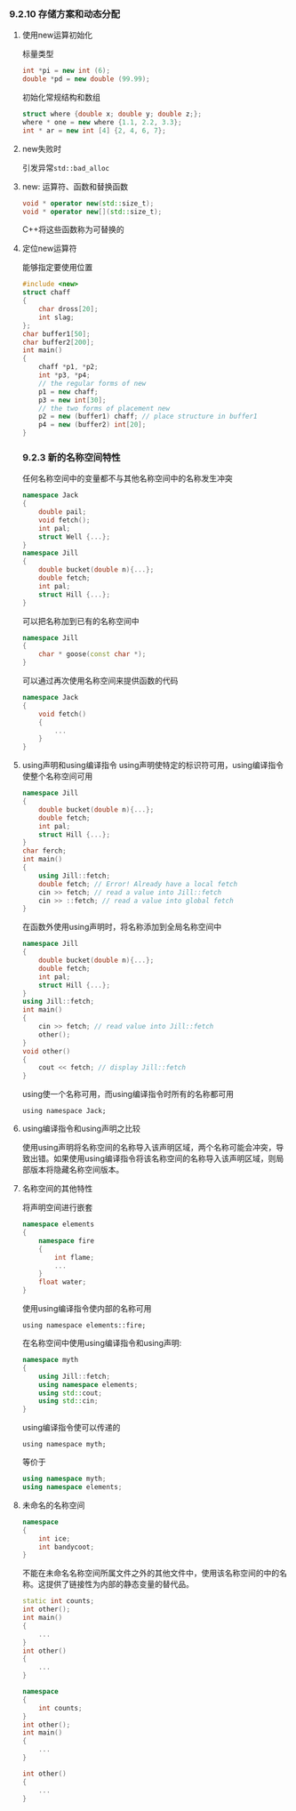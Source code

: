### 9.2.10 存储方案和动态分配

1. 使用new运算初始化

   标量类型

   ```C++
   int *pi = new int (6);
   double *pd = new double (99.99);
   ```

   初始化常规结构和数组

   ```C++
   struct where {double x; double y; double z;};
   where * one = new where {1.1, 2.2, 3.3};
   int * ar = new int [4] {2, 4, 6, 7};
   ```

2. new失败时

   引发异常`std::bad_alloc`

3. new: 运算符、函数和替换函数

   ```C++
   void * operator new(std::size_t);
   void * operator new[](std::size_t);
   ```

   C++将这些函数称为可替换的

4. 定位new运算符

   能够指定要使用位置

   ```C++
   #include <new>
   struct chaff
   {
       char dross[20];
       int slag;
   };
   char buffer1[50];
   char buffer2[200];
   int main()
   {
       chaff *p1, *p2;
       int *p3, *p4;
       // the regular forms of new
       p1 = new chaff;
       p3 = new int[30];
       // the two forms of placement new
       p2 = new (buffer1) chaff; // place structure in buffer1
       p4 = new (buffer2) int[20];
   }
   ```

   ### 9.2.3 新的名称空间特性

   任何名称空间中的变量都不与其他名称空间中的名称发生冲突

   ```C++
   namespace Jack
   {
       double pail;
       void fetch();
       int pal;
       struct Well {...};
   }
   namespace Jill
   {
       double bucket(double n){...};
       double fetch;
       int pal;
       struct Hill {...};
   }
   ```

   可以把名称加到已有的名称空间中

   ```C++
   namespace Jill
   {
       char * goose(const char *);
   }
   ```

   可以通过再次使用名称空间来提供函数的代码

   ```C++
   namespace Jack
   {
       void fetch()
       {
           ...
       }
   }
   ```


1. using声明和using编译指令
   using声明使特定的标识符可用，using编译指令使整个名称空间可用

   ```C++
   namespace Jill
   {
       double bucket(double n){...};
       double fetch;
       int pal;
       struct Hill {...};   
   }
   char ferch;
   int main()
   {
       using Jill::fetch;
       double fetch; // Error! Already have a local fetch
       cin >> fetch; // read a value into Jill::fetch
       cin >> ::fetch; // read a value into global fetch
   }
   ```
   
   在函数外使用using声明时，将名称添加到全局名称空间中
   
   ```C++
   namespace Jill
   {
       double bucket(double n){...};
       double fetch;
       int pal;
       struct Hill {...};   
   }
   using Jill::fetch;
   int main()
   {
       cin >> fetch; // read value into Jill::fetch
       other();
   }
   void other()
   {
       cout << fetch; // display Jill::fetch
   }
   ```
   
   using使一个名称可用，而using编译指令时所有的名称都可用
   
   ```using namespace Jack;```
   
6. using编译指令和using声明之比较

   使用using声明将名称空间的名称导入该声明区域，两个名称可能会冲突，导致出错。如果使用using编译指令将该名称空间的名称导入该声明区域，则局部版本将隐藏名称空间版本。
   
3. 名称空间的其他特性

   将声明空间进行嵌套

   ```C++
   namespace elements
   {
       namespace fire
       {
           int flame;
           ...
       }
       float water;
   }
   ```

   使用using编译指令使内部的名称可用

   `using namespace elements::fire;`

   在名称空间中使用using编译指令和using声明:

   ```C++
   namespace myth
   {
       using Jill::fetch;
       using namespace elements;
       using std::cout;
       using std::cin;
   }
   ```

   using编译指令使可以传递的

   `using namespace myth;`

   等价于

   ```C++
   using namespace myth;
   using namespace elements;
   ```

4. 未命名的名称空间

   ```C++
   namespace
   {
       int ice;
       int bandycoot;
   }
   ```

   不能在未命名名称空间所属文件之外的其他文件中，使用该名称空间的中的名称。这提供了链接性为内部的静态变量的替代品。

   ```C++
   static int counts;
   int other();
   int main()
   {
       ...
   }
   int other()
   {
       ...
   }
   ```

   ```C++
   namespace
   {
       int counts;
   }
   int other();
   int main()
   {
       ...
   }
   
   int other()
   {
       ...
   }
   ```

   